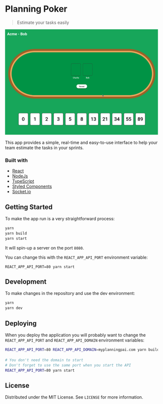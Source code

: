 # Planning Poker
> Estimate your tasks easily

![demo](./docs/demo.gif)

This app provides a simple, real-time and easy-to-use interface to help your team estimate the tasks in your sprints.

### Built with
- [React](https://reactjs.org/)
- [NodeJs](https://nodejs.org/en/)
- [TypeScript](https://www.typescriptlang.org/)
- [Styled Components](https://styled-components.com/)
- [Socket.io](https://socket.io)

## Getting Started
To make the app run is a very straightforward process:

```bash
yarn
yarn build
yarn start
```

It will spin-up a server on the port `8080`.

You can change this with the `REACT_APP_API_PORT` environment variable:
```
REACT_APP_API_PORT=80 yarn start
```

## Development
To make changes in the repository and use the dev environment:
```bash
yarn
yarn dev
```

## Deploying
When you deploy the application you will probably want to change the `REACT_APP_API_PORT` and `REACT_APP_API_DOMAIN` environment variables:
```bash
REACT_APP_API_PORT=80 REACT_APP_API_DOMAIN=myplanningpai.com yarn build

# You don't need the domain to start
# Don't forget to use the same port when you start the API
REACT_APP_API_PORT=80 yarn start
```

## License

Distributed under the MIT License. See `LICENSE` for more information.
